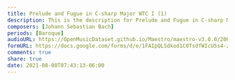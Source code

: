 ```yaml
---
title: Prelude and Fugue in C-sharp Major WTC I (1)
description: This is the description for Prelude and Fugue in C-sharp Major WTC I by Johann Sebastian Bach
composers: [Johann Sebastian Bach]
periods: [Baroque]
audioURL: https://OpenMusicDataset.github.io/Maestro/maestro-v3.0.0/2008/MIDI-Unprocessed_02_R1_2008_01-05_ORIG_MID--AUDIO_02_R1_2008_wav--1.midi
formURL: https://docs.google.com/forms/d/e/1FAIpQLSdkod1C0TsdfWIcU5s4-zRodBTu7_74jWoamLKH6tKuLecPeA/viewform
comments: true
share: true
date: 2021-08-08T07:43:13-06:00
---
```

